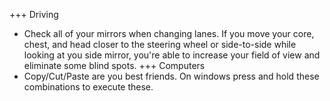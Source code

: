 +++ Driving
- Check all of your mirrors when changing lanes. If you move your core, chest, and head closer to the steering wheel or side-to-side while looking at you side mirror, you're able to increase your field of view and eliminate some blind spots.
+++ Computers
- Copy/Cut/Paste are you best friends. On windows press and hold these combinations to execute these.